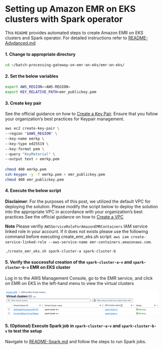 # Setting up Amazon EMR on EKS clusters with Spark operator

This ```README``` provides automated steps to create Amazon EMR on EKS clusters and Spark operator. For detailed instructions refer to [README-Advdanced.md](README-Advanced.md)

#### 1. Change to appropriate directory

```sh
cd ~/batch-processing-gateway-on-emr-on-eks/emr-on-eks/
```

#### 2. Set the below variables

```sh
export AWS_REGION=<AWS-REGION>
export KEY_RELATIVE_PATH=emr_publickey.pem
```

#### 3. Create key pair
See the official guidance on how to [Create a Key Pair](https://docs.aws.amazon.com/AWSEC2/latest/UserGuide/create-key-pairs.html).
Ensure that you follow your organization’s best practices for Keypair management.

```sh
aws ec2 create-key-pair \
--region "$AWS_REGION" \
--key-name emrkp \
--key-type ed25519 \
--key-format pem \
--query "KeyMaterial" \
--output text > emrkp.pem

chmod 400 emrkp.pem
ssh-keygen -y -f emrkp.pem > emr_publickey.pem
chmod 400 emr_publickey.pem
```

#### 4. Execute the below script 

**Disclaimer**: For the purposes of this post, we utilized the default VPC for deploying the solution. Please modify the script below to deploy the solution into the appropriate VPC in accordance with your organization’s best practices.See the official guidance on how to [Create a VPC](https://docs.aws.amazon.com/vpc/latest/userguide/create-vpc.html)

**Note** Please verifiy `AWSServiceRoleForAmazonEMRContainers` IAM service linked role in your account. If it does not exists please use the following command before executing create_emr_eks.sh script: `aws iam create-service-linked-role --aws-service-name emr-containers.amazonaws.com`.

```sh
./create_emr_eks.sh spark-cluster-a spark-cluster-b

```

#### 5. Verify the successful creation of the ```spark-cluster-a-v``` and ```spark-cluster-b-v``` EMR on EKS cluster

Log in to the AWS Management Console, go to the EMR service, and click on EMR on EKS in the left-hand menu to view the virtual clusters

![Alt text](../images/emr-on-eks-virtual-clusters.png)

#### 5. (Optional) Execute Spark job in ```spark-cluster-a-v``` and ```spark-cluster-b-v``` to test the setup

Navigate to [README-Spark.md](emr-on-eks/README-Spark.md) and follow the steps to run Spark jobs.